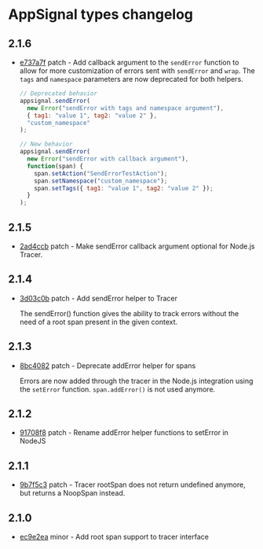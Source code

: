 # AppSignal types changelog

## 2.1.6

- [e737a7f](https://github.com/appsignal/appsignal-javascript/commit/e737a7f8ca15cbe3577a7209e641b43610f0f68b) patch - Add callback argument to the `sendError` function to allow for more customization of errors sent with `sendError` and `wrap`. The `tags` and `namespace` parameters are now deprecated for both helpers.
  
  ```js
  // Deprecated behavior
  appsignal.sendError(
    new Error("sendError with tags and namespace argument"),
    { tag1: "value 1", tag2: "value 2" },
    "custom_namespace"
  );
  
  // New behavior
  appsignal.sendError(
    new Error("sendError with callback argument"),
    function(span) {
      span.setAction("SendErrorTestAction");
      span.setNamespace("custom_namespace");
      span.setTags({ tag1: "value 1", tag2: "value 2" });
    }
  );
  ```

## 2.1.5

- [2ad4ccb](https://github.com/appsignal/appsignal-javascript/commit/2ad4ccbe26aa5c820eca5f4c9c204dc71d26cc82) patch - Make sendError callback argument optional for Node.js Tracer.

## 2.1.4

- [3d03c0b](https://github.com/appsignal/appsignal-javascript/commit/3d03c0b6b7490d3d574dbfdaf190045d9983bb74) patch - Add sendError helper to Tracer
  
  The sendError() function gives the ability to track errors without
  the need of a root span present in the given context.

## 2.1.3

- [8bc4082](https://github.com/appsignal/appsignal-javascript/commit/8bc408201293a6e551516caa7b20c812f94a7808) patch - Deprecate addError helper for spans
  
  Errors are now added through the tracer in the Node.js integration
  using the `setError` function. `span.addError()` is not used anymore.

## 2.1.2

- [91708f8](https://github.com/appsignal/appsignal-javascript/commit/91708f841c5c6440dbc6878c855f2e3b30e0d2bd) patch - Rename addError helper functions to setError in NodeJS

## 2.1.1

- [9b7f5c3](https://github.com/appsignal/appsignal-javascript/commit/9b7f5c3aadf03937f9ea2738ccd558a3f93ae90c) patch - Tracer rootSpan does not return undefined anymore, but returns a NoopSpan instead.

## 2.1.0

- [ec9e2ea](https://github.com/appsignal/appsignal-javascript/commit/ec9e2eaa1466fb4ddb92a4c0b53702435541ecb4) minor - Add root span support to tracer interface
